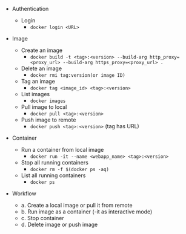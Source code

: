 * Authentication
   * Login
     * ```docker login <URL>```
     
* Image
   * Create an image
     * ```docker build -t <tag>:<version> --build-arg http_proxy=<proxy_url> --build-arg https_proxy=<proxy_url> .``` 
   * Delete an image
     * ```docker rmi tag:version(or image ID)```
   * Tag an image
     * ```docker tag <image_id> <tag>:<version>```
   * List images
     * ```docker images```
   * Pull image to local
     * ```docker pull <tag>:<version>```
   * Push image to remote
     * ```docker push <tag>:<version>``` (tag has URL)

* Container
   * Run a container from local image
     * ```docker run -it --name <webapp_name> <tag>:<version>```
   * Stop all running containers
     * ```docker rm -f $(docker ps -aq)```
   * List all running containers  
     * ```docker ps```
     
* Workflow
  * a. Create a local image or pull it from remote
  * b. Run image as a container (-it as interactive mode)
  * c. Stop container
  * d. Delete image or push image
  
